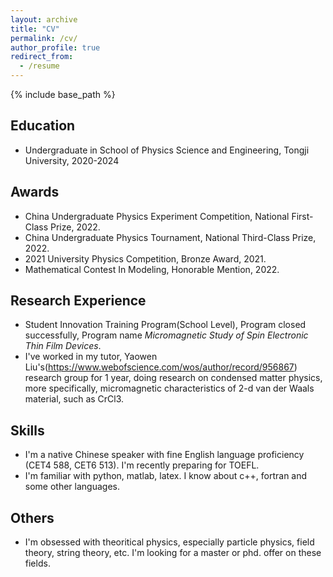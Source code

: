 ```yaml
---
layout: archive
title: "CV"
permalink: /cv/
author_profile: true
redirect_from:
  - /resume
---
```


{% include base_path %}

## Education
<!-- * B.S. in GitHub, GitHub University, 2012
* M.S. in Jekyll, GitHub University, 2014
* Ph.D in Version Control Theory, GitHub University, 2018 (expected) -->
* Undergraduate in School of Physics Science and Engineering, Tongji University, 2020-2024

## Awards
* China Undergraduate Physics Experiment Competition, National First-Class Prize, 2022.
* China Undergraduate Physics Tournament, National Third-Class Prize, 2022.
* 2021 University Physics Competition, Bronze Award, 2021.
* Mathematical Contest In Modeling, Honorable Mention, 2022.

## Research Experience
* Student Innovation Training Program(School Level), Program closed successfully, Program name *Micromagnetic Study of Spin Electronic Thin Film Devices*.
* I've worked in my tutor, Yaowen Liu's(https://www.webofscience.com/wos/author/record/956867) research group for 1 year, doing research on condensed matter physics, more specifically, micromagnetic characteristics of 2-d van der Waals material, such as CrCl3.

## Skills
* I'm a native Chinese speaker with fine English language proficiency (CET4 588, CET6 513). I'm recently preparing for TOEFL.
* I'm familiar with python, matlab, latex. I know about c++, fortran and some other languages.

## Others
* I'm obsessed with theoritical physics, especially particle physics, field theory, string theory, etc. I'm looking for a master or phd. offer on these fields.

<!-- Work experience
======
* Summer 2015: Research Assistant
  * Github University
  * Duties included: Tagging issues
  * Supervisor: Professor Git

* Fall 2015: Research Assistant
  * Github University
  * Duties included: Merging pull requests
  * Supervisor: Professor Hub -->
  
<!-- Skills
======
* Skill 1
* Skill 2
  * Sub-skill 2.1
  * Sub-skill 2.2
  * Sub-skill 2.3
* Skill 3 -->

<!-- Publications
======
  <ul>{% for post in site.publications %}
    {% include archive-single-cv.html %}
  {% endfor %}</ul> -->
  
<!-- Talks
======
  <ul>{% for post in site.talks %}
    {% include archive-single-talk-cv.html %}
  {% endfor %}</ul> -->
  
<!-- Teaching
======
  <ul>{% for post in site.teaching %}
    {% include archive-single-cv.html %}
  {% endfor %}</ul> -->
  
<!-- Service and leadership
======
* Currently signed in to 43 different slack teams -->
